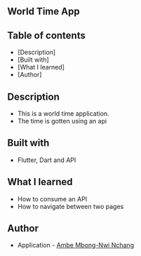 ## World Time App

## Table of contents

- [Description]  
- [Built with]
- [What I learned]
- [Author]

## Description

- This is a world time application.
- The time is gotten using an api

## Built with

- Flutter, Dart and API

## What I learned

- How to consume an API
- How to navigate between two pages

## Author

- Application - [Ambe Mbong-Nwi Nchang](https://github.com/Ambe-Mbong-Nwi/Flutter-Projects.git)


